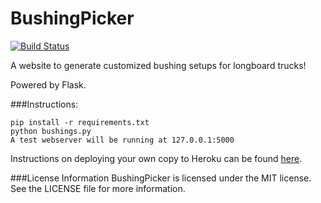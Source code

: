 BushingPicker
=============

[![Build Status](https://travis-ci.org/[Widdershin]/[BushingPicker].png)](https://travis-ci.org/Widdershin/BushingPicker)

A website to generate customized bushing setups for longboard trucks!

Powered by Flask.

###Instructions:
```
pip install -r requirements.txt
python bushings.py
A test webserver will be running at 127.0.0.1:5000
```

Instructions on deploying your own copy to Heroku can be found [here](https://devcenter.heroku.com/articles/python).

###License Information
BushingPicker is licensed under the MIT license. See the LICENSE file for more information.
